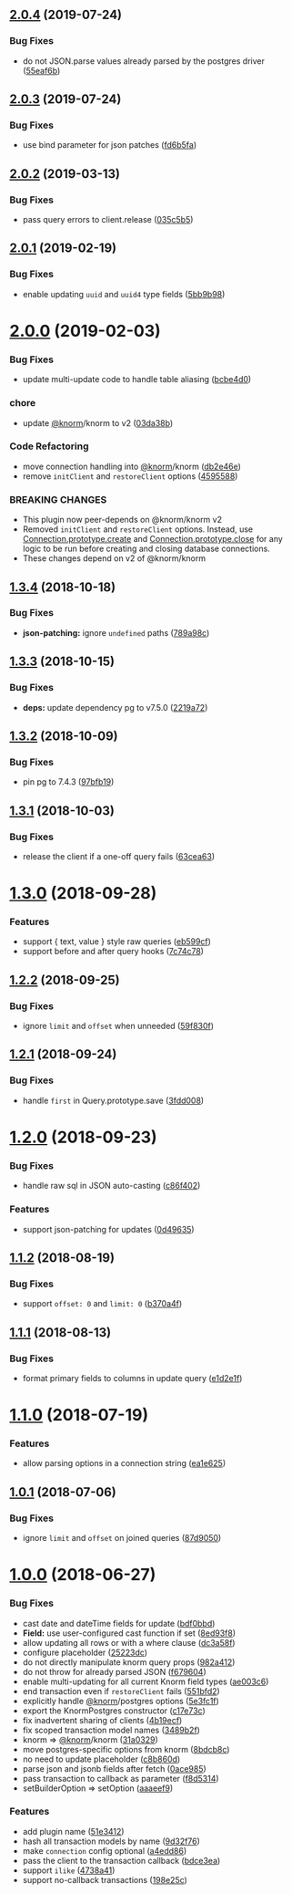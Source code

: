 ## [2.0.4](https://github.com/knorm/postgres/compare/v2.0.3...v2.0.4) (2019-07-24)


### Bug Fixes

* do not JSON.parse values already parsed by the postgres driver ([55eaf6b](https://github.com/knorm/postgres/commit/55eaf6b))

## [2.0.3](https://github.com/knorm/postgres/compare/v2.0.2...v2.0.3) (2019-07-24)


### Bug Fixes

* use bind parameter for json patches ([fd6b5fa](https://github.com/knorm/postgres/commit/fd6b5fa))

## [2.0.2](https://github.com/knorm/postgres/compare/v2.0.1...v2.0.2) (2019-03-13)


### Bug Fixes

* pass query errors to client.release ([035c5b5](https://github.com/knorm/postgres/commit/035c5b5))

## [2.0.1](https://github.com/knorm/postgres/compare/v2.0.0...v2.0.1) (2019-02-19)


### Bug Fixes

* enable updating `uuid` and `uuid4` type fields ([5bb9b98](https://github.com/knorm/postgres/commit/5bb9b98))

# [2.0.0](https://github.com/knorm/postgres/compare/v1.3.4...v2.0.0) (2019-02-03)


### Bug Fixes

* update multi-update code to handle table aliasing ([bcbe4d0](https://github.com/knorm/postgres/commit/bcbe4d0))


### chore

* update [@knorm](https://github.com/knorm)/knorm to v2 ([03da38b](https://github.com/knorm/postgres/commit/03da38b))


### Code Refactoring

* move connection handling into [@knorm](https://github.com/knorm)/knorm ([db2e46e](https://github.com/knorm/postgres/commit/db2e46e))
* remove `initClient` and `restoreClient` options ([4595588](https://github.com/knorm/postgres/commit/4595588))


### BREAKING CHANGES

* This plugin now peer-depends on @knorm/knorm v2
* Removed `initClient` and `restoreClient` options.
Instead, use
[Connection.prototype.create](https://knorm.netlify.com/api.md##connection-create)
and
[Connection.prototype.close](https://knorm.netlify.com/api.md##connection-close)
for any logic to be run before creating and closing database
connections.
* These changes depend on v2 of @knorm/knorm

## [1.3.4](https://github.com/knorm/postgres/compare/v1.3.3...v1.3.4) (2018-10-18)


### Bug Fixes

* **json-patching:** ignore `undefined` paths ([789a98c](https://github.com/knorm/postgres/commit/789a98c))

## [1.3.3](https://github.com/knorm/postgres/compare/v1.3.2...v1.3.3) (2018-10-15)


### Bug Fixes

* **deps:** update dependency pg to v7.5.0 ([2219a72](https://github.com/knorm/postgres/commit/2219a72))

## [1.3.2](https://github.com/knorm/postgres/compare/v1.3.1...v1.3.2) (2018-10-09)


### Bug Fixes

* pin pg to 7.4.3 ([97bfb19](https://github.com/knorm/postgres/commit/97bfb19))

## [1.3.1](https://github.com/knorm/postgres/compare/v1.3.0...v1.3.1) (2018-10-03)


### Bug Fixes

* release the client if a one-off query fails ([63cea63](https://github.com/knorm/postgres/commit/63cea63))

<a name="1.3.0"></a>
# [1.3.0](https://github.com/knorm/postgres/compare/v1.2.2...v1.3.0) (2018-09-28)


### Features

* support { text, value } style raw queries ([eb599cf](https://github.com/knorm/postgres/commit/eb599cf))
* support before and after query hooks ([7c74c78](https://github.com/knorm/postgres/commit/7c74c78))



<a name="1.2.2"></a>
## [1.2.2](https://github.com/knorm/postgres/compare/v1.2.1...v1.2.2) (2018-09-25)


### Bug Fixes

* ignore `limit` and `offset` when unneeded ([59f830f](https://github.com/knorm/postgres/commit/59f830f))



<a name="1.2.1"></a>
## [1.2.1](https://github.com/knorm/postgres/compare/v1.2.0...v1.2.1) (2018-09-24)


### Bug Fixes

* handle `first` in Query.prototype.save ([3fdd008](https://github.com/knorm/postgres/commit/3fdd008))



<a name="1.2.0"></a>
# [1.2.0](https://github.com/knorm/postgres/compare/v1.1.2...v1.2.0) (2018-09-23)


### Bug Fixes

* handle raw sql in JSON auto-casting ([c86f402](https://github.com/knorm/postgres/commit/c86f402))


### Features

* support json-patching for updates ([0d49635](https://github.com/knorm/postgres/commit/0d49635))



<a name="1.1.2"></a>
## [1.1.2](https://github.com/knorm/postgres/compare/v1.1.1...v1.1.2) (2018-08-19)


### Bug Fixes

* support `offset: 0` and `limit: 0` ([b370a4f](https://github.com/knorm/postgres/commit/b370a4f))



<a name="1.1.1"></a>
## [1.1.1](https://github.com/knorm/postgres/compare/v1.1.0...v1.1.1) (2018-08-13)


### Bug Fixes

* format primary fields to columns in update query ([e1d2e1f](https://github.com/knorm/postgres/commit/e1d2e1f))



<a name="1.1.0"></a>
# [1.1.0](https://github.com/knorm/postgres/compare/v1.0.1...v1.1.0) (2018-07-19)


### Features

* allow parsing options in a connection string ([ea1e625](https://github.com/knorm/postgres/commit/ea1e625))



<a name="1.0.1"></a>
## [1.0.1](https://github.com/knorm/postgres/compare/v1.0.0...v1.0.1) (2018-07-06)


### Bug Fixes

* ignore `limit` and `offset` on joined queries ([87d9050](https://github.com/knorm/postgres/commit/87d9050))



<a name="1.0.0"></a>
# [1.0.0](https://github.com/knorm/postgres/compare/8ed93f8...v1.0.0) (2018-06-27)


### Bug Fixes

* cast date and dateTime fields for update ([bdf0bbd](https://github.com/knorm/postgres/commit/bdf0bbd))
* **Field:** use user-configured cast function if set ([8ed93f8](https://github.com/knorm/postgres/commit/8ed93f8))
* allow updating all rows or with a where clause ([dc3a58f](https://github.com/knorm/postgres/commit/dc3a58f))
* configure placeholder ([25223dc](https://github.com/knorm/postgres/commit/25223dc))
* do not directly manipulate knorm query props ([982a412](https://github.com/knorm/postgres/commit/982a412))
* do not throw for already parsed JSON ([f679604](https://github.com/knorm/postgres/commit/f679604))
* enable multi-updating for all current Knorm field types ([ae003c6](https://github.com/knorm/postgres/commit/ae003c6))
* end transaction even if `restoreClient` fails ([551bfd2](https://github.com/knorm/postgres/commit/551bfd2))
* explicitly handle [@knorm](https://github.com/knorm)/postgres options ([5e3fc1f](https://github.com/knorm/postgres/commit/5e3fc1f))
* export the KnormPostgres constructor ([c17e73c](https://github.com/knorm/postgres/commit/c17e73c))
* fix inadvertent sharing of clients ([4b19ecf](https://github.com/knorm/postgres/commit/4b19ecf))
* fix scoped transaction model names ([3489b2f](https://github.com/knorm/postgres/commit/3489b2f))
* knorm => [@knorm](https://github.com/knorm)/knorm ([31a0329](https://github.com/knorm/postgres/commit/31a0329))
* move postgres-specific options from knorm ([8bdcb8c](https://github.com/knorm/postgres/commit/8bdcb8c))
* no need to update placeholder ([c8b860d](https://github.com/knorm/postgres/commit/c8b860d))
* parse json and jsonb fields after fetch ([0ace985](https://github.com/knorm/postgres/commit/0ace985))
* pass transaction to callback as parameter ([f8d5314](https://github.com/knorm/postgres/commit/f8d5314))
* setBuilderOption => setOption ([aaaeef9](https://github.com/knorm/postgres/commit/aaaeef9))


### Features

* add plugin name ([51e3412](https://github.com/knorm/postgres/commit/51e3412))
* hash all transaction models by name ([9d32f76](https://github.com/knorm/postgres/commit/9d32f76))
* make `connection` config optional ([a4edd86](https://github.com/knorm/postgres/commit/a4edd86))
* pass the client to the transaction callback ([bdce3ea](https://github.com/knorm/postgres/commit/bdce3ea))
* support `ilike` ([4738a41](https://github.com/knorm/postgres/commit/4738a41))
* support no-callback transactions ([198e25c](https://github.com/knorm/postgres/commit/198e25c))
